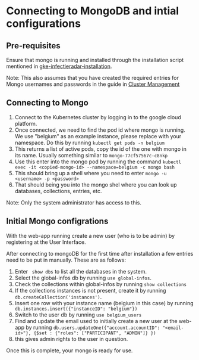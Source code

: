 # Connecting to MongoDB and intial configurations

## Pre-requisites

Ensure that mongo is running and installed through the installation script mentioned in [gke-infectieradar-installation](https://github.com/influenzanet/infectieradar-setup-guide/blob/master/installation/3-install-infectieradar-gke.md). 

Note: This also assumes that you have created the required entries for Mongo usernames and passwords in the guide in [Cluster Management](https://github.com/InfectieradarBE/cluster-management)

## Connecting to Mongo

1. Connect to the Kubernetes cluster by logging in to the google cloud platform.
2. Once connected, we need to find the pod id where mongo is running. We use "belgium" as an example instance, please replace with your namespace. Do this by running ```kubectl get pods -n belgium```
3. This returns a list of active pods, copy the id of the one with mongo in its name. Usually something similar to ```mongo-77cf57567c-c8nkp```
4. Use this enter into the mongo pod by running the command ``` kubectl exec -it <copied-mongo-id> --namespace=belgium -c mongo bash ```
5. This should bring up a shell where you need to enter ``` mongo -u <username> -p <password> ```
6. That should being you into the mongo shel where you can look up databases, collections, entries, etc.

Note: Only the system administrator has access to this.

## Initial Mongo configrations

With the web-app running create a new user (who is to be admin) by registering at the User Interface.

After connecting to mongoDB for the first time after installation a few entries need to be put in manually. These are as follows:

1. Enter ``` show dbs``` to list all the databases in the system.
2. Select the global-infos db by running ``` use global-infos ```.
3. Check the collections within global-infos by running ``` show collections ```
4. If the collections instances is not present, create it by running ``` db.createCollection('instances') ```.
5. Insert one row with your instance name (belgium in this case) by running ``` db.instances.insert({"instanceID": "belgium"})```
6. Switch to the user db by running ``` use belgium_users ```
7. Find and update the email used to initially create a new user at the web-app by running ```db.users.updateOne({"account.accountID": "<email-id>"}, {$set : {"roles": ["PARTICIPANT", "ADMIN"]} }) ```
8. this gives admin rights to the user in question.

Once this is complete, your mongo is ready for use.